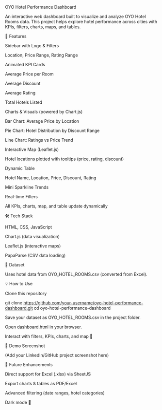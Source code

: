 OYO Hotel Performance Dashboard

An interactive web dashboard built to visualize and analyze OYO Hotel Rooms data. This project helps explore hotel performance across cities with KPIs, filters, charts, maps, and tables.

🚀 Features

Sidebar with Logo & Filters

Location, Price Range, Rating Range

Animated KPI Cards

Average Price per Room

Average Discount

Average Rating

Total Hotels Listed

Charts & Visuals (powered by Chart.js)

Bar Chart: Average Price by Location

Pie Chart: Hotel Distribution by Discount Range

Line Chart: Ratings vs Price Trend

Interactive Map (Leaflet.js)

Hotel locations plotted with tooltips (price, rating, discount)

Dynamic Table

Hotel Name, Location, Price, Discount, Rating

Mini Sparkline Trends

Real-time Filters

All KPIs, charts, map, and table update dynamically

🛠️ Tech Stack

HTML, CSS, JavaScript

Chart.js (data visualization)

Leaflet.js (interactive maps)

PapaParse (CSV data loading)

📂 Dataset

Uses hotel data from OYO_HOTEL_ROOMS.csv (converted from Excel).

💡 How to Use

Clone this repository

git clone https://github.com/your-username/oyo-hotel-performance-dashboard.git
cd oyo-hotel-performance-dashboard


Save your dataset as OYO_HOTEL_ROOMS.csv in the project folder.

Open dashboard.html in your browser.

Interact with filters, KPIs, charts, and map 🚀

📸 Demo Screenshot

(Add your LinkedIn/GitHub project screenshot here)

📌 Future Enhancements

Direct support for Excel (.xlsx) via SheetJS

Export charts & tables as PDF/Excel

Advanced filtering (date ranges, hotel categories)

Dark mode 🌙
